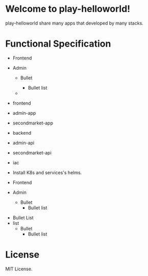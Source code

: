 # Welcome to play-helloworld!

play-helloworld share many apps that developed by many stacks.

# Functional Specification


- Frontend
 - Admin
   - Bullet
     - Bullet list
    
   - 


- frontend
 - admin-app
 - secondmarket-app





- backend
 - admin-api
 - secondmarket-api
- iac
 - Install K8s and services's helms.

- Frontend
 - Admin
   - Bullet
     - Bullet list

* Bullet List
 * list
   * Bullet
     * Bullet list

# License

MIT License.
